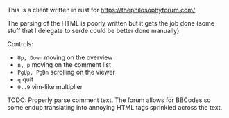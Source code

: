 This is a client written in rust for https://thephilosophyforum.com/

The parsing of the HTML is poorly written but it gets the job done (some stuff
that I delegate to serde could be better done manually).

Controls:
- `Up, Down` moving on the overview
- `n, p` moving on the comment list
- `PgUp, PgDn` scrolling on the viewer
- `q` quit
- `0..9` vim-like multiplier

TODO: Properly parse comment text. The forum allows for BBCodes so some endup
translating into annoying HTML tags sprinkled across the text.
